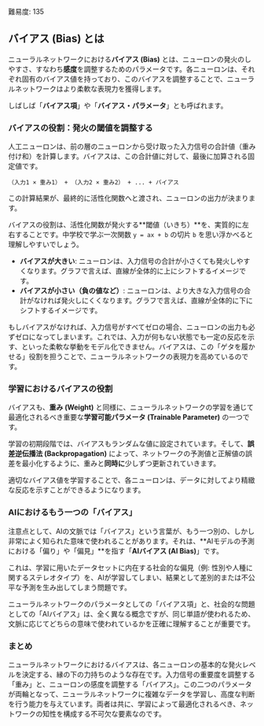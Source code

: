 難易度: 135

## バイアス (Bias) とは

ニューラルネットワークにおける**バイアス (Bias)** とは、ニューロンの発火のしやすさ、すなわち**感度**を調整するためのパラメータです。各ニューロンは、それぞれ固有のバイアス値を持っており、このバイアスを調整することで、ニューラルネットワークはより柔軟な表現力を獲得します。

しばしば「**バイアス項**」や「**バイアス・パラメータ**」とも呼ばれます。

### バイアスの役割：発火の閾値を調整する

人工ニューロンは、前の層のニューロンから受け取った入力信号の合計値（重み付け和）を計算します。バイアスは、この合計値に対して、最後に加算される固定値です。

`（入力1 × 重み1） + （入力2 × 重み2） + ... + バイアス`

この計算結果が、最終的に活性化関数へと渡され、ニューロンの出力が決まります。

バイアスの役割は、活性化関数が発火する**閾値（いきち）**を、実質的に左右することです。中学校で学ぶ一次関数 `y = ax + b` の切片 `b` を思い浮かべると理解しやすいでしょう。

*   **バイアスが大きい**: ニューロンは、入力信号の合計が小さくても発火しやすくなります。グラフで言えば、直線が全体的に上にシフトするイメージです。
*   **バイアスが小さい（負の値など）**: ニューロンは、より大きな入力信号の合計がなければ発火しにくくなります。グラフで言えば、直線が全体的に下にシフトするイメージです。

もしバイアスがなければ、入力信号がすべてゼロの場合、ニューロンの出力も必ずゼロになってしまいます。これでは、入力が何もない状態でも一定の反応を示す、といった柔軟な挙動をモデル化できません。バイアスは、この「ゲタを履かせる」役割を担うことで、ニューラルネットワークの表現力を高めているのです。

### 学習におけるバイアスの役割

バイアスも、**重み (Weight)** と同様に、ニューラルネットワークの学習を通じて最適化されるべき重要な**学習可能パラメータ (Trainable Parameter)** の一つです。

学習の初期段階では、バイアスもランダムな値に設定されています。そして、**誤差逆伝播法 (Backpropagation)** によって、ネットワークの予測値と正解値の誤差を最小化するように、重みと**同時に**少しずつ更新されていきます。

適切なバイアス値を学習することで、各ニューロンは、データに対してより精緻な反応を示すことができるようになります。

### AIにおけるもう一つの「バイアス」

注意点として、AIの文脈では「バイアス」という言葉が、もう一つ別の、しかし非常によく知られた意味で使われることがあります。それは、**AIモデルの予測における「偏り」や「偏見」**を指す「**AIバイアス (AI Bias)**」です。

これは、学習に用いたデータセットに内在する社会的な偏見（例: 性別や人種に関するステレオタイプ）を、AIが学習してしまい、結果として差別的または不公平な予測を生み出してしまう問題です。

ニューラルネットワークのパラメータとしての「バイアス項」と、社会的な問題としての「AIバイアス」は、全く異なる概念ですが、同じ単語が使われるため、文脈に応じてどちらの意味で使われているかを正確に理解することが重要です。

### まとめ

ニューラルネットワークにおけるバイアスは、各ニューロンの基本的な発火レベルを決定する、縁の下の力持ちのような存在です。入力信号の重要度を調整する「重み」と、ニューロンの感度を調整する「バイアス」。この二つのパラメータが両輪となって、ニューラルネットワークに複雑なデータを学習し、高度な判断を行う能力を与えています。両者は共に、学習によって最適化されるべき、ネットワークの知性を構成する不可欠な要素なのです。